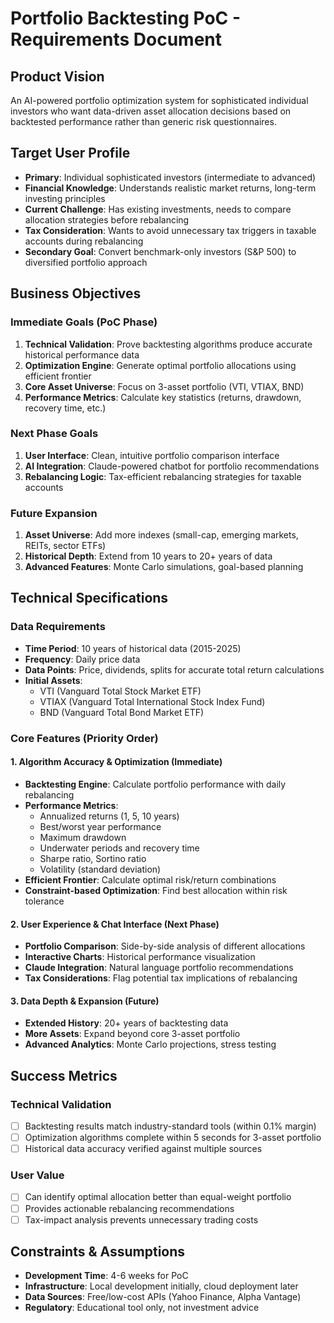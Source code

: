# Portfolio Backtesting PoC - Requirements Document

## Product Vision
An AI-powered portfolio optimization system for sophisticated individual investors who want data-driven asset allocation decisions based on backtested performance rather than generic risk questionnaires.

## Target User Profile
- **Primary**: Individual sophisticated investors (intermediate to advanced)
- **Financial Knowledge**: Understands realistic market returns, long-term investing principles
- **Current Challenge**: Has existing investments, needs to compare allocation strategies before rebalancing
- **Tax Consideration**: Wants to avoid unnecessary tax triggers in taxable accounts during rebalancing
- **Secondary Goal**: Convert benchmark-only investors (S&P 500) to diversified portfolio approach

## Business Objectives

### Immediate Goals (PoC Phase)
1. **Technical Validation**: Prove backtesting algorithms produce accurate historical performance data
2. **Optimization Engine**: Generate optimal portfolio allocations using efficient frontier
3. **Core Asset Universe**: Focus on 3-asset portfolio (VTI, VTIAX, BND)
4. **Performance Metrics**: Calculate key statistics (returns, drawdown, recovery time, etc.)

### Next Phase Goals
1. **User Interface**: Clean, intuitive portfolio comparison interface
2. **AI Integration**: Claude-powered chatbot for portfolio recommendations
3. **Rebalancing Logic**: Tax-efficient rebalancing strategies for taxable accounts

### Future Expansion
1. **Asset Universe**: Add more indexes (small-cap, emerging markets, REITs, sector ETFs)
2. **Historical Depth**: Extend from 10 years to 20+ years of data
3. **Advanced Features**: Monte Carlo simulations, goal-based planning

## Technical Specifications

### Data Requirements
- **Time Period**: 10 years of historical data (2015-2025)
- **Frequency**: Daily price data
- **Data Points**: Price, dividends, splits for accurate total return calculations
- **Initial Assets**: 
  - VTI (Vanguard Total Stock Market ETF)
  - VTIAX (Vanguard Total International Stock Index Fund)
  - BND (Vanguard Total Bond Market ETF)

### Core Features (Priority Order)

#### 1. Algorithm Accuracy & Optimization (Immediate)
- **Backtesting Engine**: Calculate portfolio performance with daily rebalancing
- **Performance Metrics**:
  - Annualized returns (1, 5, 10 years)
  - Best/worst year performance
  - Maximum drawdown
  - Underwater periods and recovery time
  - Sharpe ratio, Sortino ratio
  - Volatility (standard deviation)
- **Efficient Frontier**: Calculate optimal risk/return combinations
- **Constraint-based Optimization**: Find best allocation within risk tolerance

#### 2. User Experience & Chat Interface (Next Phase)
- **Portfolio Comparison**: Side-by-side analysis of different allocations
- **Interactive Charts**: Historical performance visualization
- **Claude Integration**: Natural language portfolio recommendations
- **Tax Considerations**: Flag potential tax implications of rebalancing

#### 3. Data Depth & Expansion (Future)
- **Extended History**: 20+ years of backtesting data
- **More Assets**: Expand beyond core 3-asset portfolio
- **Advanced Analytics**: Monte Carlo projections, stress testing

## Success Metrics

### Technical Validation
- [ ] Backtesting results match industry-standard tools (within 0.1% margin)
- [ ] Optimization algorithms complete within 5 seconds for 3-asset portfolio
- [ ] Historical data accuracy verified against multiple sources

### User Value
- [ ] Can identify optimal allocation better than equal-weight portfolio
- [ ] Provides actionable rebalancing recommendations
- [ ] Tax-impact analysis prevents unnecessary trading costs

## Constraints & Assumptions
- **Development Time**: 4-6 weeks for PoC
- **Infrastructure**: Local development initially, cloud deployment later  
- **Data Sources**: Free/low-cost APIs (Yahoo Finance, Alpha Vantage)
- **Regulatory**: Educational tool only, not investment advice

